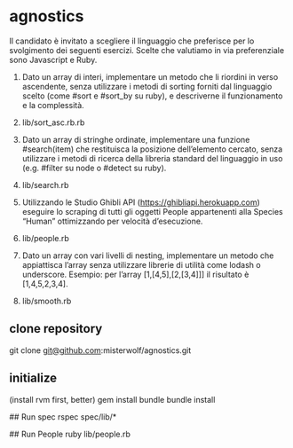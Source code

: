 # agnostics

Il candidato è invitato a scegliere il linguaggio che preferisce per lo svolgimento dei seguenti esercizi. Scelte che valutiamo in via preferenziale sono Javascript e Ruby.

1.	Dato un array di interi, implementare un metodo che li riordini in verso ascendente, senza utilizzare i metodi di sorting forniti dal linguaggio scelto
(come #sort e #sort_by su ruby), e descriverne il funzionamento e la complessità.
  1. lib/sort_asc.rb.rb

2.	Dato un array di stringhe ordinate, implementare una funzione #search(item) che restituisca la posizione dell’elemento cercato, senza utilizzare i
metodi di ricerca della libreria standard del linguaggio in uso (e.g. #filter su node o #detect su ruby).
  1. lib/search.rb

3.	Utilizzando le Studio Ghibli API (https://ghibliapi.herokuapp.com) eseguire lo scraping di tutti gli oggetti People appartenenti alla Species “Human” ottimizzando per
velocità d’esecuzione.
  1. lib/people.rb

4.	Dato un array con vari livelli di nesting, implementare un metodo che appiattisca l’array senza utilizzare librerie di utilità come lodash o underscore.
Esempio: per l’array [1,[4,5],[2,[3,4]]] il risultato è [1,4,5,2,3,4].
  1. lib/smooth.rb

## clone repository
git clone git@github.com:misterwolf/agnostics.git

## initialize
(install rvm first, better)
gem install bundle
bundle install

## Run spec
rspec spec/lib/*

## Run People
ruby lib/people.rb
